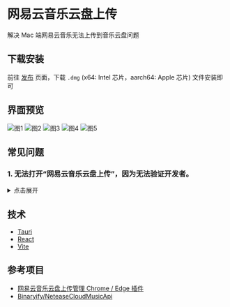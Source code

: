 # 网易云音乐云盘上传

解决 Mac 端网易云音乐无法上传到音乐云盘问题

## 下载安装

前往 [发布](https://github.com/ovnrain/netease-music-cloud-uploader/releases) 页面，下载 `.dmg` (x64: Intel 芯片，aarch64: Apple 芯片) 文件安装即可

## 界面预览

![图1](https://user-images.githubusercontent.com/18333709/232038784-1973b366-12f3-4da6-9fd9-4cb6577aa2ef.jpg)
![图2](https://user-images.githubusercontent.com/18333709/232038809-1a5138d8-cab2-4d8e-8961-e1a9fd1a0385.jpg)
![图3](https://user-images.githubusercontent.com/18333709/232038829-7c29f1be-f4de-4d79-9709-2d0c265c135f.jpg)
![图4](https://user-images.githubusercontent.com/18333709/232038839-5fa1f0b2-f793-4430-b430-1ce79bb1449f.jpg)
![图5](https://user-images.githubusercontent.com/18333709/232038847-79637b3c-191a-4f01-b864-bd7447336ace.jpg)


## 常见问题

### 1. 无法打开“网易云音乐云盘上传”，因为无法验证开发者。

<details>
<summary>点击展开</summary>

![无法打开](https://user-images.githubusercontent.com/18333709/230391564-6d5dcc8d-9ab7-46cd-9266-34085ca798e7.jpg)

#### 解决方案 1

打开 系统偏好设置 - 安全性与隐私 - 通用

![](https://user-images.githubusercontent.com/18333709/230392147-1d73d022-2a07-4abf-8577-9ead8635fb92.jpg)

点击 `仍要打开`

#### 解决方案 2

按住 `Control` 键，在应用程序目录中点击 `网易云音乐云盘上传` 程序，选择打开

![](https://user-images.githubusercontent.com/18333709/230392811-9702fbee-447a-442f-9137-a2b62bf15f00.jpg)

</details>

## 技术

- [Tauri](https://tauri.app)
- [React](https://react.dev)
- [Vite](https://vitejs.dev)

## 参考项目

- [网易云音乐云盘上传管理 Chrome / Edge 插件](https://github.com/ydq/netease-cloud-disk-music-upload)
- [Binaryify/NeteaseCloudMusicApi](https://github.com/Binaryify/NeteaseCloudMusicApi)
